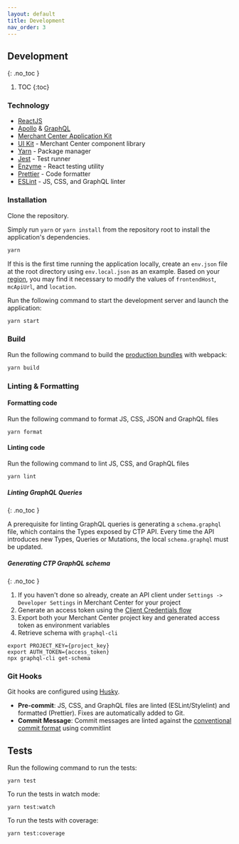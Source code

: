 ```yaml
---
layout: default
title: Development
nav_order: 3
---
```


<!--prettier-ignore-start-->
## Development
{: .no_toc }

1. TOC 
{:toc}

<!--prettier-ignore-end-->

### Technology

- [ReactJS](https://reactjs.org/)
- [Apollo](https://www.apollographql.com/docs/react/) &
  [GraphQL](https://graphql.org/learn/)
- [Merchant Center Application Kit](https://docs.commercetools.com/custom-applications/)
- [UI Kit](https://uikit.commercetools.com/?path=/story/introduction--getting-started) -
  Merchant Center component library
- [Yarn](https://classic.yarnpkg.com/en/docs/getting-started) - Package manager
- [Jest](https://jestjs.io/docs/en/getting-started) - Test runner
- [Enzyme](https://enzymejs.github.io/enzyme/) - React testing utility
- [Prettier](https://prettier.io/docs/en/index.html) - Code formatter
- [ESLint](https://eslint.org/docs/user-guide/getting-started) - JS, CSS, and
  GraphQL linter


### Installation

Clone the repository.

Simply run `yarn` or `yarn install` from the repository root to install the
application's dependencies.

```bash
yarn
```
If this is the first time running the application locally, create an `env.json`
file at the root directory using `env.local.json` as an example. Based on your
[region](https://docs.commercetools.com/api/general-concepts#regions), you may find it
necessary to modify the values of `frontendHost`, `mcApiUrl`, and `location`.

Run the following command to start the development server and launch the
application:

```bash
yarn start
```

### Build

Run the following command to build the
[production bundles](https://docs.commercetools.com/custom-applications/development/going-to-production#building-production-bundles)
with webpack:

```bash
yarn build
```

### Linting & Formatting

#### Formatting code

Run the following command to format JS, CSS, JSON and GraphQL files

```shell
yarn format
```

#### Linting code

Run the following command to lint JS, CSS, and GraphQL files

```shell
yarn lint
```

<!--prettier-ignore-start-->
##### Linting GraphQL Queries
{: .no_toc }
<!--prettier-ignore-end-->

A prerequisite for linting GraphQL queries is generating a `schema.graphql`
file, which contains the Types exposed by CTP API. Every time the API introduces
new Types, Queries or Mutations, the local `schema.graphql` must be updated.

<!--prettier-ignore-start-->
##### Generating CTP GraphQL schema
{: .no_toc }
<!--prettier-ignore-end-->

1. If you haven't done so already, create an API client under
   `Settings -> Developer Settings` in Merchant Center for your project
2. Generate an access token using the
   [Client Credentials flow](https://docs.commercetools.com/tutorials/mobile-spa#creating-a-regular-token-with-the-client-credentials-flow)
3. Export both your Merchant Center project key and generated access token as
   environment variables
4. Retrieve schema with `graphql-cli`

```shell
export PROJECT_KEY={project_key}
export AUTH_TOKEN={access_token}
npx graphql-cli get-schema
```

### Git Hooks

Git hooks are configured using
[Husky](https://github.com/typicode/husky/blob/master/DOCS.md).

- **Pre-commit**: JS, CSS, and GraphQL files are linted (ESLint/Stylelint) and
  formatted (Prettier). Fixes are automatically added to Git.
- **Commit Message**: Commit messages are linted against the
  [conventional commit format](https://www.conventionalcommits.org) using
  commitlint

## Tests

Run the following command to run the tests:

```shell
yarn test
```

To run the tests in watch mode:

```shell
yarn test:watch
```

To run the tests with coverage:

```shell
yarn test:coverage
```
